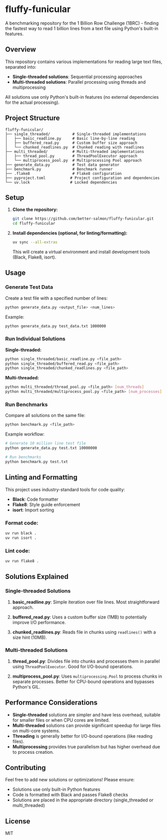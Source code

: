 # fluffy-funicular

A benchmarking repository for the 1 Billion Row Challenge (1BRC) - finding the fastest way to read 1 billion lines from a text file using Python's built-in features.

## Overview

This repository contains various implementations for reading large text files, separated into:
- **Single-threaded solutions**: Sequential processing approaches
- **Multi-threaded solutions**: Parallel processing using threads and multiprocessing

All solutions use only Python's built-in features (no external dependencies for the actual processing).

## Project Structure

```
fluffy-funicular/
├── single_threaded/          # Single-threaded implementations
│   ├── basic_readline.py     # Basic line-by-line reading
│   ├── buffered_read.py      # Custom buffer size approach
│   └── chunked_readlines.py  # Chunked reading with readlines
├── multi_threaded/           # Multi-threaded implementations
│   ├── thread_pool.py        # ThreadPoolExecutor approach
│   └── multiprocess_pool.py  # Multiprocessing Pool approach
├── generate_data.py          # Test data generator
├── benchmark.py              # Benchmark runner
├── .flake8                   # Flake8 configuration
├── pyproject.toml           # Project configuration and dependencies
└── uv.lock                  # Locked dependencies
```

## Setup

1. **Clone the repository:**
   ```bash
   git clone https://github.com/better-salmon/fluffy-funicular.git
   cd fluffy-funicular
   ```

2. **Install dependencies (optional, for linting/formatting):**
   ```bash
   uv sync --all-extras
   ```
   
   This will create a virtual environment and install development tools (Black, Flake8, isort).

## Usage

### Generate Test Data

Create a test file with a specified number of lines:

```bash
python generate_data.py <output_file> <num_lines>
```

Example:
```bash
python generate_data.py test_data.txt 1000000
```

### Run Individual Solutions

**Single-threaded:**
```bash
python single_threaded/basic_readline.py <file_path>
python single_threaded/buffered_read.py <file_path>
python single_threaded/chunked_readlines.py <file_path>
```

**Multi-threaded:**
```bash
python multi_threaded/thread_pool.py <file_path> [num_threads]
python multi_threaded/multiprocess_pool.py <file_path> [num_processes]
```

### Run Benchmarks

Compare all solutions on the same file:

```bash
python benchmark.py <file_path>
```

Example workflow:
```bash
# Generate 10 million line test file
python generate_data.py test.txt 10000000

# Run benchmarks
python benchmark.py test.txt
```

## Linting and Formatting

This project uses industry-standard tools for code quality:

- **Black**: Code formatter
- **Flake8**: Style guide enforcement
- **isort**: Import sorting

### Format code:
```bash
uv run black .
uv run isort .
```

### Lint code:
```bash
uv run flake8 .
```

## Solutions Explained

### Single-threaded Solutions

1. **basic_readline.py**: Simple iteration over file lines. Most straightforward approach.

2. **buffered_read.py**: Uses a custom buffer size (1MB) to potentially improve I/O performance.

3. **chunked_readlines.py**: Reads file in chunks using `readlines()` with a size hint (10MB).

### Multi-threaded Solutions

1. **thread_pool.py**: Divides file into chunks and processes them in parallel using `ThreadPoolExecutor`. Good for I/O-bound operations.

2. **multiprocess_pool.py**: Uses `multiprocessing.Pool` to process chunks in separate processes. Better for CPU-bound operations and bypasses Python's GIL.

## Performance Considerations

- **Single-threaded** solutions are simpler and have less overhead, suitable for smaller files or when CPU cores are limited.
- **Multi-threaded** solutions can provide significant speedup for large files on multi-core systems.
- **Threading** is generally better for I/O-bound operations (like reading files).
- **Multiprocessing** provides true parallelism but has higher overhead due to process creation.

## Contributing

Feel free to add new solutions or optimizations! Please ensure:
- Solutions use only built-in Python features
- Code is formatted with Black and passes Flake8 checks
- Solutions are placed in the appropriate directory (single_threaded or multi_threaded)

## License

MIT